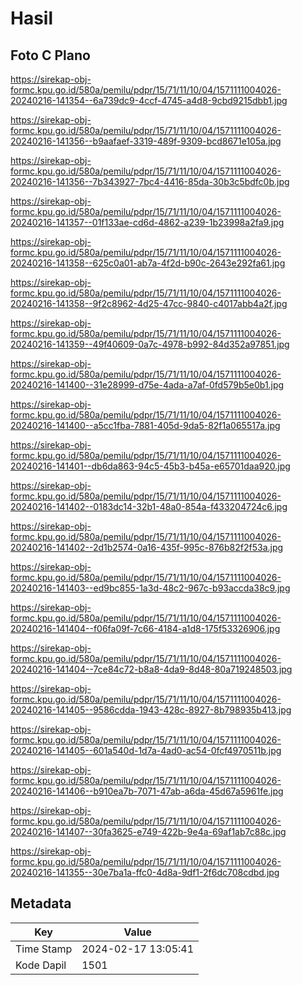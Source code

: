 # Hasil

## Foto C Plano

https://sirekap-obj-formc.kpu.go.id/580a/pemilu/pdpr/15/71/11/10/04/1571111004026-20240216-141354--6a739dc9-4ccf-4745-a4d8-9cbd9215dbb1.jpg

https://sirekap-obj-formc.kpu.go.id/580a/pemilu/pdpr/15/71/11/10/04/1571111004026-20240216-141356--b9aafaef-3319-489f-9309-bcd8671e105a.jpg

https://sirekap-obj-formc.kpu.go.id/580a/pemilu/pdpr/15/71/11/10/04/1571111004026-20240216-141356--7b343927-7bc4-4416-85da-30b3c5bdfc0b.jpg

https://sirekap-obj-formc.kpu.go.id/580a/pemilu/pdpr/15/71/11/10/04/1571111004026-20240216-141357--01f133ae-cd6d-4862-a239-1b23998a2fa9.jpg

https://sirekap-obj-formc.kpu.go.id/580a/pemilu/pdpr/15/71/11/10/04/1571111004026-20240216-141358--625c0a01-ab7a-4f2d-b90c-2643e292fa61.jpg

https://sirekap-obj-formc.kpu.go.id/580a/pemilu/pdpr/15/71/11/10/04/1571111004026-20240216-141358--9f2c8962-4d25-47cc-9840-c4017abb4a2f.jpg

https://sirekap-obj-formc.kpu.go.id/580a/pemilu/pdpr/15/71/11/10/04/1571111004026-20240216-141359--49f40609-0a7c-4978-b992-84d352a97851.jpg

https://sirekap-obj-formc.kpu.go.id/580a/pemilu/pdpr/15/71/11/10/04/1571111004026-20240216-141400--31e28999-d75e-4ada-a7af-0fd579b5e0b1.jpg

https://sirekap-obj-formc.kpu.go.id/580a/pemilu/pdpr/15/71/11/10/04/1571111004026-20240216-141400--a5cc1fba-7881-405d-9da5-82f1a065517a.jpg

https://sirekap-obj-formc.kpu.go.id/580a/pemilu/pdpr/15/71/11/10/04/1571111004026-20240216-141401--db6da863-94c5-45b3-b45a-e65701daa920.jpg

https://sirekap-obj-formc.kpu.go.id/580a/pemilu/pdpr/15/71/11/10/04/1571111004026-20240216-141402--0183dc14-32b1-48a0-854a-f433204724c6.jpg

https://sirekap-obj-formc.kpu.go.id/580a/pemilu/pdpr/15/71/11/10/04/1571111004026-20240216-141402--2d1b2574-0a16-435f-995c-876b82f2f53a.jpg

https://sirekap-obj-formc.kpu.go.id/580a/pemilu/pdpr/15/71/11/10/04/1571111004026-20240216-141403--ed9bc855-1a3d-48c2-967c-b93accda38c9.jpg

https://sirekap-obj-formc.kpu.go.id/580a/pemilu/pdpr/15/71/11/10/04/1571111004026-20240216-141404--f06fa09f-7c66-4184-a1d8-175f53326906.jpg

https://sirekap-obj-formc.kpu.go.id/580a/pemilu/pdpr/15/71/11/10/04/1571111004026-20240216-141404--7ce84c72-b8a8-4da9-8d48-80a719248503.jpg

https://sirekap-obj-formc.kpu.go.id/580a/pemilu/pdpr/15/71/11/10/04/1571111004026-20240216-141405--9586cdda-1943-428c-8927-8b798935b413.jpg

https://sirekap-obj-formc.kpu.go.id/580a/pemilu/pdpr/15/71/11/10/04/1571111004026-20240216-141405--601a540d-1d7a-4ad0-ac54-0fcf4970511b.jpg

https://sirekap-obj-formc.kpu.go.id/580a/pemilu/pdpr/15/71/11/10/04/1571111004026-20240216-141406--b910ea7b-7071-47ab-a6da-45d67a5961fe.jpg

https://sirekap-obj-formc.kpu.go.id/580a/pemilu/pdpr/15/71/11/10/04/1571111004026-20240216-141407--30fa3625-e749-422b-9e4a-69af1ab7c88c.jpg

https://sirekap-obj-formc.kpu.go.id/580a/pemilu/pdpr/15/71/11/10/04/1571111004026-20240216-141355--30e7ba1a-ffc0-4d8a-9df1-2f6dc708cdbd.jpg


## Metadata

| Key        | Value               |
| ---------- | ------------------- |
| Time Stamp | 2024-02-17 13:05:41 |
| Kode Dapil | 1501                |



